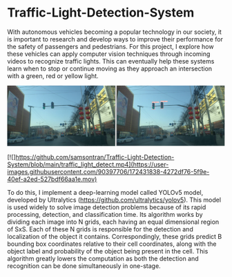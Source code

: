 # Traffic-Light-Detection-System

With autonomous vehicles becoming a popular technology in our society, it is important to research and develop ways to improve their performance for the safety of passengers and pedestrians. For this project, I explore how these vehicles can apply computer vision techniques through incoming videos to recognize traffic lights. This can eventually help these systems learn when to stop or continue moving as they approach an intersection with a green, red or yellow light. 

![alt text](https://github.com/samsontran/Traffic-Light-Detection-System/blob/main/traffic_light_detect.jpg)

[![]https://github.com/samsontran/Traffic-Light-Detection-System/blob/main/traffic_light_detect.mp4](https://user-images.githubusercontent.com/90397706/172431838-4272df76-5f9e-40ef-a2ed-527bdf66aa1e.mov)

To do this, I implement a deep-learning model called YOLOv5 model, developed by Ultralytics (https://github.com/ultralytics/yolov5). This model is used widely to solve image detection problems because of its rapid processing, detection, and classification time. Its algorithm works by dividing each image into N grids, each having an equal dimensional region of SxS. Each of these N grids is responsible for the detection and localization of the object it contains. Correspondingly, these grids predict B bounding box coordinates relative to their cell coordinates, along with the object label and probability of the object being present in the cell. This algorithm greatly lowers the computation as both the detection and recognition can be done simultaneously in one-stage. 
